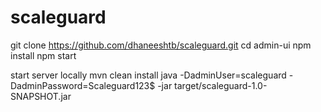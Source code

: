 # scaleguard

[//]: # (node deploy.js /Users/dhaneesh/dhaneesh_backup/salescode-esocial/social-timeline prod deploy nodns)
[//]: # (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)

git clone https://github.com/dhaneeshtb/scaleguard.git
cd admin-ui
npm install
npm start

start server locally
mvn clean install
java -DadminUser=scaleguard -DadminPassword=Scaleguard123$ -jar target/scaleguard-1.0-SNAPSHOT.jar



